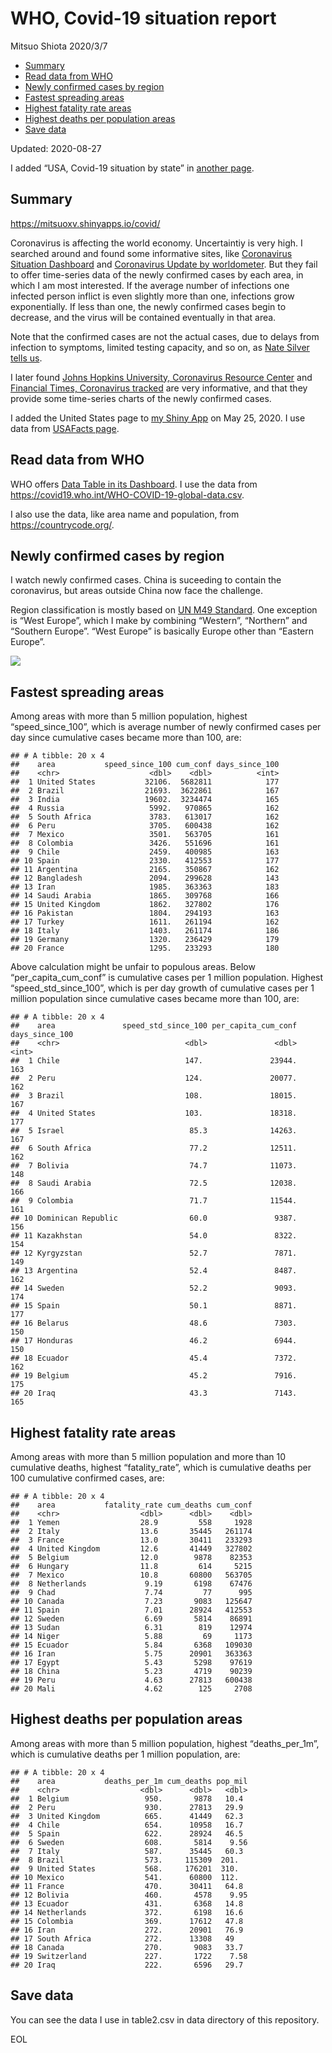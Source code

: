 WHO, Covid-19 situation report
================
Mitsuo Shiota
2020/3/7

  - [Summary](#summary)
  - [Read data from WHO](#read-data-from-who)
  - [Newly confirmed cases by region](#newly-confirmed-cases-by-region)
  - [Fastest spreading areas](#fastest-spreading-areas)
  - [Highest fatality rate areas](#highest-fatality-rate-areas)
  - [Highest deaths per population
    areas](#highest-deaths-per-population-areas)
  - [Save data](#save-data)

Updated: 2020-08-27

I added “USA, Covid-19 situation by state” in [another page](USA.md).

## Summary

<https://mitsuoxv.shinyapps.io/covid/>

Coronavirus is affecting the world economy. Uncertaintiy is very high. I
searched around and found some informative sites, like [Coronavirus
Situation
Dashboard](https://who.maps.arcgis.com/apps/opsdashboard/index.html#/c88e37cfc43b4ed3baf977d77e4a0667)
and [Coronavirus Update by
worldometer](https://www.worldometers.info/coronavirus/). But they fail
to offer time-series data of the newly confirmed cases by each area, in
which I am most interested. If the average number of infections one
infected person inflict is even slightly more than one, infections grow
exponentially. If less than one, the newly confirmed cases begin to
decrease, and the virus will be contained eventually in that area.

Note that the confirmed cases are not the actual cases, due to delays
from infection to symptoms, limited testing capacity, and so on, as
[Nate Silver tells
us](https://fivethirtyeight.com/features/coronavirus-case-counts-are-meaningless/).

I later found [Johns Hopkins University, Coronavirus Resource
Center](https://coronavirus.jhu.edu/) and [Financial Times, Coronavirus
tracked](https://www.ft.com/content/a26fbf7e-48f8-11ea-aeb3-955839e06441)
are very informative, and that they provide some time-series charts of
the newly confirmed cases.

I added the United States page to [my Shiny
App](https://mitsuoxv.shinyapps.io/covid/) on May 25, 2020. I use data
from [USAFacts
page](https://usafacts.org/visualizations/coronavirus-covid-19-spread-map/).

## Read data from WHO

WHO offers [Data Table in its Dashboard](https://covid19.who.int/table).
I use the data from
<https://covid19.who.int/WHO-COVID-19-global-data.csv>.

I also use the data, like area name and population, from
<https://countrycode.org/>.

## Newly confirmed cases by region

I watch newly confirmed cases. China is suceeding to contain the
coronavirus, but areas outside China now face the challenge.

Region classification is mostly based on [UN M49
Standard](https://unstats.un.org/unsd/methodology/m49/). One exception
is “West Europe”, which I make by combining “Western”, “Northern” and
“Southern Europe”. “West Europe” is basically Europe other than
“Eastern Europe”.

![](README_files/figure-gfm/chart-1.png)<!-- -->

## Fastest spreading areas

Among areas with more than 5 million population, highest
“speed\_since\_100”, which is average number of newly confirmed cases
per day since cumulative cases became more than 100, are:

    ## # A tibble: 20 x 4
    ##    area           speed_since_100 cum_conf days_since_100
    ##    <chr>                    <dbl>    <dbl>          <int>
    ##  1 United States           32106.  5682811            177
    ##  2 Brazil                  21693.  3622861            167
    ##  3 India                   19602.  3234474            165
    ##  4 Russia                   5992.   970865            162
    ##  5 South Africa             3783.   613017            162
    ##  6 Peru                     3705.   600438            162
    ##  7 Mexico                   3501.   563705            161
    ##  8 Colombia                 3426.   551696            161
    ##  9 Chile                    2459.   400985            163
    ## 10 Spain                    2330.   412553            177
    ## 11 Argentina                2165.   350867            162
    ## 12 Bangladesh               2094.   299628            143
    ## 13 Iran                     1985.   363363            183
    ## 14 Saudi Arabia             1865.   309768            166
    ## 15 United Kingdom           1862.   327802            176
    ## 16 Pakistan                 1804.   294193            163
    ## 17 Turkey                   1611.   261194            162
    ## 18 Italy                    1403.   261174            186
    ## 19 Germany                  1320.   236429            179
    ## 20 France                   1295.   233293            180

Above calculation might be unfair to populous areas. Below
“per\_capita\_cum\_conf” is cumulative cases per 1 million population.
Highest “speed\_std\_since\_100”, which is per day growth of cumulative
cases per 1 million population since cumulative cases became more than
100, are:

    ## # A tibble: 20 x 4
    ##    area               speed_std_since_100 per_capita_cum_conf days_since_100
    ##    <chr>                            <dbl>               <dbl>          <int>
    ##  1 Chile                            147.               23944.            163
    ##  2 Peru                             124.               20077.            162
    ##  3 Brazil                           108.               18015.            167
    ##  4 United States                    103.               18318.            177
    ##  5 Israel                            85.3              14263.            167
    ##  6 South Africa                      77.2              12511.            162
    ##  7 Bolivia                           74.7              11073.            148
    ##  8 Saudi Arabia                      72.5              12038.            166
    ##  9 Colombia                          71.7              11544.            161
    ## 10 Dominican Republic                60.0               9387.            156
    ## 11 Kazakhstan                        54.0               8322.            154
    ## 12 Kyrgyzstan                        52.7               7871.            149
    ## 13 Argentina                         52.4               8487.            162
    ## 14 Sweden                            52.2               9093.            174
    ## 15 Spain                             50.1               8871.            177
    ## 16 Belarus                           48.6               7303.            150
    ## 17 Honduras                          46.2               6944.            150
    ## 18 Ecuador                           45.4               7372.            162
    ## 19 Belgium                           45.2               7916.            175
    ## 20 Iraq                              43.3               7143.            165

## Highest fatality rate areas

Among areas with more than 5 million population and more than 10
cumulative deaths, highest “fatality\_rate”, which is cumulative deaths
per 100 cumulative confirmed cases, are:

    ## # A tibble: 20 x 4
    ##    area           fatality_rate cum_deaths cum_conf
    ##    <chr>                  <dbl>      <dbl>    <dbl>
    ##  1 Yemen                  28.9         558     1928
    ##  2 Italy                  13.6       35445   261174
    ##  3 France                 13.0       30411   233293
    ##  4 United Kingdom         12.6       41449   327802
    ##  5 Belgium                12.0        9878    82353
    ##  6 Hungary                11.8         614     5215
    ##  7 Mexico                 10.8       60800   563705
    ##  8 Netherlands             9.19       6198    67476
    ##  9 Chad                    7.74         77      995
    ## 10 Canada                  7.23       9083   125647
    ## 11 Spain                   7.01      28924   412553
    ## 12 Sweden                  6.69       5814    86891
    ## 13 Sudan                   6.31        819    12974
    ## 14 Niger                   5.88         69     1173
    ## 15 Ecuador                 5.84       6368   109030
    ## 16 Iran                    5.75      20901   363363
    ## 17 Egypt                   5.43       5298    97619
    ## 18 China                   5.23       4719    90239
    ## 19 Peru                    4.63      27813   600438
    ## 20 Mali                    4.62        125     2708

## Highest deaths per population areas

Among areas with more than 5 million population, highest
“deaths\_per\_1m”, which is cumulative deaths per 1 million
population, are:

    ## # A tibble: 20 x 4
    ##    area           deaths_per_1m cum_deaths pop_mil
    ##    <chr>                  <dbl>      <dbl>   <dbl>
    ##  1 Belgium                 950.       9878   10.4 
    ##  2 Peru                    930.      27813   29.9 
    ##  3 United Kingdom          665.      41449   62.3 
    ##  4 Chile                   654.      10958   16.7 
    ##  5 Spain                   622.      28924   46.5 
    ##  6 Sweden                  608.       5814    9.56
    ##  7 Italy                   587.      35445   60.3 
    ##  8 Brazil                  573.     115309  201.  
    ##  9 United States           568.     176201  310.  
    ## 10 Mexico                  541.      60800  112.  
    ## 11 France                  470.      30411   64.8 
    ## 12 Bolivia                 460.       4578    9.95
    ## 13 Ecuador                 431.       6368   14.8 
    ## 14 Netherlands             372.       6198   16.6 
    ## 15 Colombia                369.      17612   47.8 
    ## 16 Iran                    272.      20901   76.9 
    ## 17 South Africa            272.      13308   49   
    ## 18 Canada                  270.       9083   33.7 
    ## 19 Switzerland             227.       1722    7.58
    ## 20 Iraq                    222.       6596   29.7

## Save data

You can see the data I use in table2.csv in data directory of this
repository.

EOL
